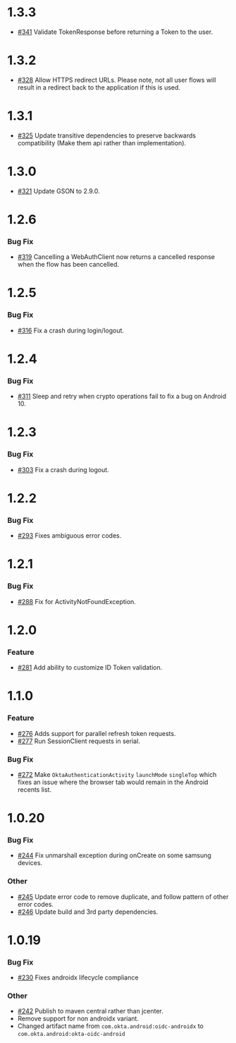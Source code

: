 # 1.3.3
- [#341](https://github.com/okta/okta-oidc-android/pull/341) Validate TokenResponse before returning a Token to the user.

# 1.3.2
- [#328](https://github.com/okta/okta-oidc-android/pull/328) Allow HTTPS redirect URLs. Please note, not all user flows will result in a redirect back to the application if this is used.

# 1.3.1
- [#325](https://github.com/okta/okta-oidc-android/pull/325) Update transitive dependencies to preserve backwards compatibility (Make them api rather than implementation).

# 1.3.0
- [#321](https://github.com/okta/okta-oidc-android/pull/321) Update GSON to 2.9.0.

# 1.2.6

### Bug Fix
- [#319](https://github.com/okta/okta-oidc-android/pull/319) Cancelling a WebAuthClient now returns a cancelled response when the flow has been cancelled.

# 1.2.5

### Bug Fix
- [#316](https://github.com/okta/okta-oidc-android/pull/316) Fix a crash during login/logout.

# 1.2.4

### Bug Fix
- [#311](https://github.com/okta/okta-oidc-android/pull/311) Sleep and retry when crypto operations fail to fix a bug on Android 10.

# 1.2.3

### Bug Fix
- [#303](https://github.com/okta/okta-oidc-android/pull/303) Fix a crash during logout.

# 1.2.2

### Bug Fix
- [#293](https://github.com/okta/okta-oidc-android/pull/293) Fixes ambiguous error codes.

# 1.2.1

### Bug Fix
- [#288](https://github.com/okta/okta-oidc-android/pull/288) Fix for ActivityNotFoundException.

# 1.2.0

### Feature
- [#281](https://github.com/okta/okta-oidc-android/pull/281) Add ability to customize ID Token validation.

# 1.1.0

### Feature
- [#276](https://github.com/okta/okta-oidc-android/pull/276) Adds support for parallel refresh token requests.
- [#277](https://github.com/okta/okta-oidc-android/pull/277) Run SessionClient requests in serial.

### Bug Fix
- [#272](https://github.com/okta/okta-oidc-android/pull/272) Make `OktaAuthenticationActivity` `launchMode` `singleTop` which fixes an issue where the browser tab would remain in the Android recents list.

# 1.0.20

### Bug Fix

- [#244](https://github.com/okta/okta-oidc-android/pull/244) Fix unmarshall exception during onCreate on some samsung devices.

### Other

- [#245](https://github.com/okta/okta-oidc-android/pull/245) Update error code to remove duplicate, and follow pattern of other error codes.
- [#246](https://github.com/okta/okta-oidc-android/pull/246) Update build and 3rd party dependencies.

# 1.0.19

### Bug Fix

- [#230](https://github.com/okta/okta-oidc-android/pull/230) Fixes androidx lifecycle compliance

### Other 

- [#242](https://github.com/okta/okta-oidc-android/pull/242) Publish to maven central rather than jcenter.
- Remove support for non androidx variant.
- Changed artifact name from `com.okta.android:oidc-androidx` to `com.okta.android:okta-oidc-android`
